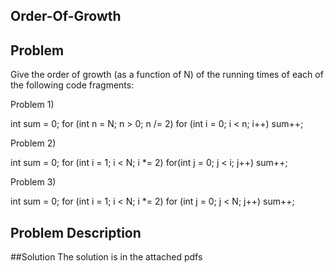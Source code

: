 ## Order-Of-Growth

## Problem 
 Give the order of growth (as a function of N) of the running times of each of the following code fragments:

Problem 1)

int sum = 0;
for (int n = N; n > 0; n /= 2)
   for (int i = 0; i < n; i++) 
      sum++;

Problem 2)

int sum = 0;
for (int i = 1; i < N; i *= 2)
   for(int j = 0; j < i; j++)
      sum++;
	  
Problem 3)  

int sum = 0;
for (int i = 1; i < N; i *= 2)
   for (int j = 0; j < N; j++)
      sum++;

## Problem Description  

##Solution 
 The solution is in the attached pdfs